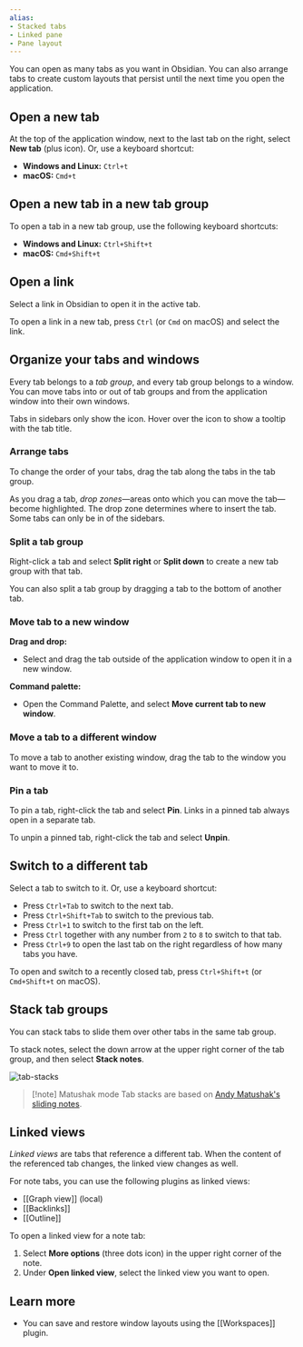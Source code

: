 ```yaml
---
alias: 
- Stacked tabs
- Linked pane
- Pane layout
---
```


You can open as many tabs as you want in Obsidian. You can also arrange tabs to create custom layouts that persist until the next time you open the application.

## Open a new tab

At the top of the application window, next to the last tab on the right, select **New tab** (plus icon). Or, use a keyboard shortcut:

- **Windows and Linux:** `Ctrl+t`
- **macOS:** `Cmd+t`

## Open a new tab in a new tab group

To open a tab in a new tab group, use the following keyboard shortcuts:

- **Windows and Linux:** `Ctrl+Shift+t`
- **macOS:** `Cmd+Shift+t`

## Open a link

Select a link in Obsidian to open it in the active tab.

To open a link in a new tab, press `Ctrl` (or `Cmd` on macOS) and select the link.

## Organize your tabs and windows

Every tab belongs to a _tab group_, and every tab group belongs to a window. You can move tabs into or out of tab groups and from the application window into their own windows.

Tabs in sidebars only show the icon. Hover over the icon to show a tooltip with the tab title.

### Arrange tabs

To change the order of your tabs, drag the tab along the tabs in the tab group. 

As you drag a tab, _drop zones_—areas onto which you can move the tab—become highlighted. The drop zone determines where to insert the tab. Some tabs can only be in of the sidebars.

### Split a tab group

Right-click a tab and select **Split right** or **Split down** to create a new tab group with that tab. 

You can also split a tab group by dragging a tab to the bottom of another tab.

### Move tab to a new window

**Drag and drop:**

- Select and drag the tab outside of the application window to open it in a new window.

**Command palette:**

- Open the Command Palette, and select **Move current tab to new window**.

### Move a tab to a different window

To move a tab to another existing window, drag the tab to the window you want to move it to.

### Pin a tab

To pin a tab, right-click the tab and select **Pin**. Links in a pinned tab always open in a separate tab.

To unpin a pinned tab, right-click the tab and select **Unpin**.

## Switch to a different tab

Select a tab to switch to it. Or, use a keyboard shortcut:

- Press `Ctrl+Tab` to switch to the next tab.
- Press `Ctrl+Shift+Tab` to switch to the previous tab.
- Press `Ctrl+1` to switch to the first tab on the left. 
- Press `Ctrl` together with any number from `2` to `8` to switch to that tab.
- Press `Ctrl+9` to open the last tab on the right regardless of how many tabs you have.

To open and switch to a recently closed tab, press `Ctrl+Shift+t` (or `Cmd+Shift+t` on macOS).

## Stack tab groups

You can stack tabs to slide them over other tabs in the same tab group.

To stack notes, select the down arrow at the upper right corner of the tab group, and then select **Stack notes**.

![tab-stacks](https://user-images.githubusercontent.com/693981/188205363-0f24b2a5-3706-4a8c-b38b-7a66baa68ce6.gif)

> [!note] Matushak mode
> Tab stacks are based on [Andy Matushak's sliding notes](https://notes.andymatuschak.org/).

## Linked views

_Linked views_ are tabs that reference a different tab. When the content of the referenced tab changes, the linked view changes as well.

For note tabs, you can use the following plugins as linked views:

- [[Graph view]] (local)
- [[Backlinks]]
- [[Outline]]

To open a linked view for a note tab:

1. Select **More options** (three dots icon) in the upper right corner of the note.
1. Under **Open linked view**, select the linked view you want to open.

## Learn more

- You can save and restore window layouts using the [[Workspaces]] plugin.
